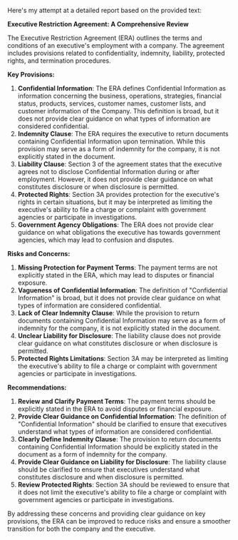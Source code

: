 Here's my attempt at a detailed report based on the provided text:

**Executive Restriction Agreement: A Comprehensive Review**

The Executive Restriction Agreement (ERA) outlines the terms and conditions of an executive's employment with a company. The agreement includes provisions related to confidentiality, indemnity, liability, protected rights, and termination procedures.

**Key Provisions:**

1. **Confidential Information**: The ERA defines Confidential Information as information concerning the business, operations, strategies, financial status, products, services, customer names, customer lists, and customer information of the Company. This definition is broad, but it does not provide clear guidance on what types of information are considered confidential.
2. **Indemnity Clause**: The ERA requires the executive to return documents containing Confidential Information upon termination. While this provision may serve as a form of indemnity for the company, it is not explicitly stated in the document.
3. **Liability Clause**: Section 3 of the agreement states that the executive agrees not to disclose Confidential Information during or after employment. However, it does not provide clear guidance on what constitutes disclosure or when disclosure is permitted.
4. **Protected Rights**: Section 3A provides protection for the executive's rights in certain situations, but it may be interpreted as limiting the executive's ability to file a charge or complaint with government agencies or participate in investigations.
5. **Government Agency Obligations**: The ERA does not provide clear guidance on what obligations the executive has towards government agencies, which may lead to confusion and disputes.

**Risks and Concerns:**

1. **Missing Protection for Payment Terms**: The payment terms are not explicitly stated in the ERA, which may lead to disputes or financial exposure.
2. **Vagueness of Confidential Information**: The definition of "Confidential Information" is broad, but it does not provide clear guidance on what types of information are considered confidential.
3. **Lack of Clear Indemnity Clause**: While the provision to return documents containing Confidential Information may serve as a form of indemnity for the company, it is not explicitly stated in the document.
4. **Unclear Liability for Disclosure**: The liability clause does not provide clear guidance on what constitutes disclosure or when disclosure is permitted.
5. **Protected Rights Limitations**: Section 3A may be interpreted as limiting the executive's ability to file a charge or complaint with government agencies or participate in investigations.

**Recommendations:**

1. **Review and Clarify Payment Terms**: The payment terms should be explicitly stated in the ERA to avoid disputes or financial exposure.
2. **Provide Clear Guidance on Confidential Information**: The definition of "Confidential Information" should be clarified to ensure that executives understand what types of information are considered confidential.
3. **Clearly Define Indemnity Clause**: The provision to return documents containing Confidential Information should be explicitly stated in the document as a form of indemnity for the company.
4. **Provide Clear Guidance on Liability for Disclosure**: The liability clause should be clarified to ensure that executives understand what constitutes disclosure and when disclosure is permitted.
5. **Review Protected Rights**: Section 3A should be reviewed to ensure that it does not limit the executive's ability to file a charge or complaint with government agencies or participate in investigations.

By addressing these concerns and providing clear guidance on key provisions, the ERA can be improved to reduce risks and ensure a smoother transition for both the company and the executive.